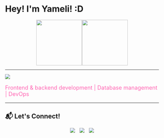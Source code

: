 # Hey! I'm Yameli! :D

<div style="display: flex; justify-content: center;">
  <img height="150em" src="https://github-readme-stats.vercel.app/api?username=yvmeli&show_icons=true&count_private=true&hide_title=true&hide=prs&theme=synthwave&border_color=e100ff&bg_color=000000&ring_color=00ff00&text_color=00ff00&icon_color=e100ff" />
  <img height="150em" src="https://github-readme-stats.vercel.app/api/top-langs/?username=yvmeli&layout=compact&theme=synthwave&hide_title=true&border_color=e100ff&bg_color=000000&text_color=00ff00" />
</div>

---

<p>
  <img src="https://skillicons.dev/icons?i=html,css,js,python,cs,dotnet,mysql,kali,mongodb,nodejs,php,postgres,visualstudio,windows" />
</p>

<p style="font-size: 18px; color: #FF66B2;">Frontend & backend development | Database management | DevOps</p>

---

## 📬 Let's Connect!  
<div style="display: flex; justify-content: center; gap: 15px;">
  <a href="https://github.com/yvmeli" target="_blank">
    <img src="https://img.shields.io/badge/GitHub-0D1117?style=for-the-badge&logo=github&logoColor=white"/>
  </a>
  <a href="https://linkedin.com/in/yameli" target="_blank">
    <img src="https://img.shields.io/badge/LinkedIn-0077B5?style=for-the-badge&logo=linkedin&logoColor=white"/>
  </a>
  <a href="mailto:yameli1715@gmail.com" target="_blank">
    <img src="https://img.shields.io/badge/Gmail-D14836?style=for-the-badge&logo=gmail&logoColor=white"/>
  </a>
</div>
